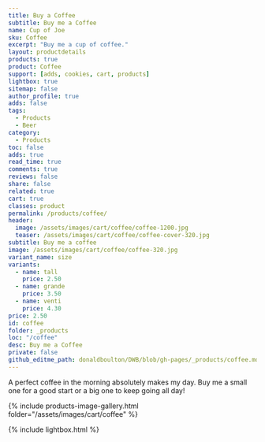 ```yaml
---
title: Buy a Coffee
subtitle: Buy me a Coffee
name: Cup of Joe
sku: Coffee
excerpt: "Buy me a cup of coffee."
layout: productdetails
products: true
product: Coffee
support: [adds, cookies, cart, products]
lightbox: true
sitemap: false
author_profile: true
adds: false
tags:
  - Products
  - Beer
category:
  - Products
toc: false
adds: true
read_time: true
comments: true
reviews: false
share: false
related: true
cart: true
classes: product
permalink: /products/coffee/
header:
  image: /assets/images/cart/coffee/coffee-1200.jpg
  teaser: /assets/images/cart/coffee/coffee-cover-320.jpg
subtitle: Buy me a coffee
image: /assets/images/cart/coffee/coffee-320.jpg
variant_name: size
variants:
  - name: tall
    price: 2.50
  - name: grande
    price: 3.50
  - name: venti
    price: 4.30
price: 2.50
id: coffee
folder: _products
loc: "/coffee"
desc: Buy me a Coffee
private: false
github_editme_path: donaldboulton/DWB/blob/gh-pages/_products/coffee.md
---
```


A perfect coffee in the morning absolutely makes my day. Buy me a small one for a good start or a big one to keep going all day!

{% include products-image-gallery.html folder="/assets/images/cart/coffee" %}

{% include lightbox.html %}
